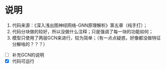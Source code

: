 # 说明

1. 代码来源：《深入浅出图神经网络-GNN原理解析》第五章（纯手打）；
2. 代码分块做的较好，所以没做什么注释；只是强调了每一块的功能如何；
3. 模型只使用了两层GCN来进行，较为简单；（有一点点疑惑，好像都没做特征分解啥的？？？）

- [ ] 补充GCN的说明
- [x] 代码可运行
